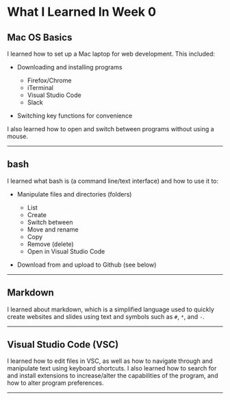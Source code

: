 # What I Learned In Week 0

## Mac OS Basics

I learned how to set up a Mac laptop for web development. This included:

* Downloading and installing programs
  * Firefox/Chrome
  * iTerminal
  * Visual Studio Code
  * Slack

* Switching key functions for convenience
  
I also learned how to open and switch between programs without using a mouse.

---

## bash

I learned what bash is (a command line/text interface) and how to use it to:

* Manipulate files and directories (folders)
  *  List
  *  Create
  *  Switch between
  *  Move and rename
  *  Copy
  *  Remove (delete)
  *  Open in Visual Studio Code

* Download from and upload to Github (see below)

---

## Markdown

I learned about markdown, which is a simplified language used to quickly create websites and slides using text and symbols such as `#`, `*`, and `-`. 

---

## Visual Studio Code (VSC)

I learned how to edit files in VSC, as well as how to navigate through and manipulate text using keyboard shortcuts. I also learned how to search for and install extensions to increase/alter the capabilities of the program, and how to alter program preferences.

---



